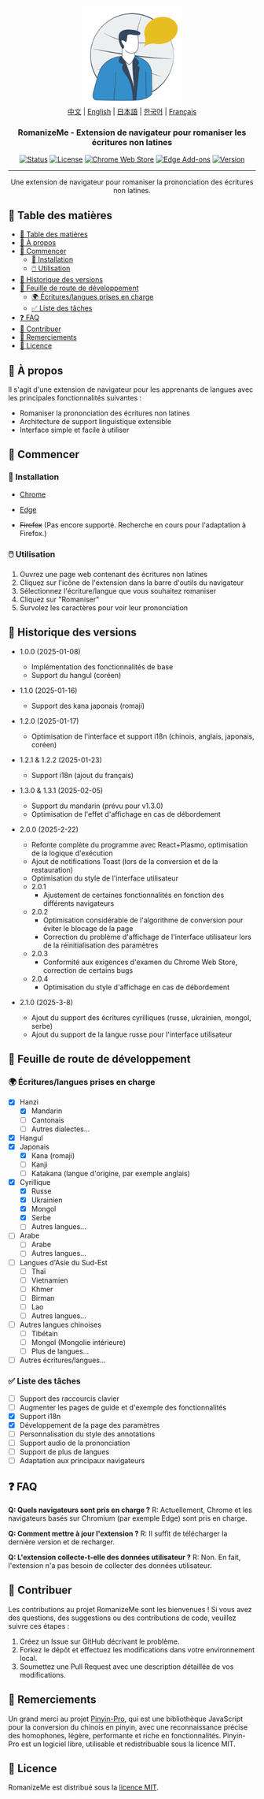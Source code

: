 <p align="center">
  <a href="https://github.com/jeffminim/RomanizeMe" rel="noopener">
 <img width=200px height=200px src="../assets/romanizemelogo256.png" alt="RomanizeMe - Logo de l'extension de navigateur"></a>
  <br>
  <a href="./README.zh.md">中文</a> | <a href="../README.md">English</a> | <a href="./README.ja.md">日本語</a> | <a href="./README.ko.md">한국어</a> | <a href="./README.fr.md">Français</a>
</p>

<h3 align="center">RomanizeMe - Extension de navigateur pour romaniser les écritures non latines</h3>

<div align="center">

[![Status](https://img.shields.io/badge/status-active-success.svg)]()
[![License](https://img.shields.io/badge/license-MIT-blue.svg)](../LICENSE)
[![Chrome Web Store](https://img.shields.io/chrome-web-store/v/nmakcdfenoniomkbnnmpommgnaondfhk
)](https://chromewebstore.google.com/detail/romanizeme/nmakcdfenoniomkbnnmpommgnaondfhk)
[![Edge Add-ons](https://img.shields.io/badge/Edge_Store-RomanizeMe-blue)](https://microsoftedge.microsoft.com/addons/detail/fdeofmabkieoopbbehanpfjglmidjjai)
[![Version](https://img.shields.io/badge/version-2.1.0-blue.svg)](https://github.com/jeffminim/RomanizeMe/releases/tag/v2.1.0)

</div>

---

<p align="center"> Une extension de navigateur pour romaniser la prononciation des écritures non latines.
    <br> 
</p>

## 📝 Table des matières

- [📝 Table des matières](#-table-des-matières)
- [🧐 À propos ](#-à-propos-)
- [🏁 Commencer ](#-commencer-)
  - [🔧 Installation](#-installation)
  - [🖱️ Utilisation](#️-utilisation)
- [📅 Historique des versions ](#-historique-des-versions-)
- [📅 Feuille de route de développement ](#-feuille-de-route-de-développement-)
  - [🌍 Écritures/langues prises en charge ](#-écritureslangues-prises-en-charge-)
  - [✅ Liste des tâches](#-liste-des-tâches)
- [❓ FAQ ](#-faq-)
- [🤝 Contribuer ](#-contribuer-)
- [🙏 Remerciements ](#-remerciements-)
- [📜 Licence ](#-licence-)

## 🧐 À propos <a name = "à-propos"></a>

Il s'agit d'une extension de navigateur pour les apprenants de langues avec les principales fonctionnalités suivantes :

- Romaniser la prononciation des écritures non latines
- Architecture de support linguistique extensible
- Interface simple et facile à utiliser

## 🏁 Commencer <a name = "commencer"></a>

### 🔧 Installation

- [Chrome](https://chromewebstore.google.com/detail/romanizeme/nmakcdfenoniomkbnnmpommgnaondfhk)

- [Edge](https://microsoftedge.microsoft.com/addons/detail/fdeofmabkieoopbbehanpfjglmidjjai)

- ~~Firefox~~ (Pas encore supporté. Recherche en cours pour l'adaptation à Firefox.)

### 🖱️ Utilisation

1. Ouvrez une page web contenant des écritures non latines
2. Cliquez sur l'icône de l'extension dans la barre d'outils du navigateur
3. Sélectionnez l'écriture/langue que vous souhaitez romaniser
4. Cliquez sur "Romaniser"
5. Survolez les caractères pour voir leur prononciation

## 📅 Historique des versions <a name = "historique-des-versions"></a>

- 1.0.0 (2025-01-08)
  - Implémentation des fonctionnalités de base
  - Support du hangul (coréen)

- 1.1.0 (2025-01-16)
  - Support des kana japonais (romaji)

- 1.2.0 (2025-01-17)
  - Optimisation de l'interface et support i18n (chinois, anglais, japonais, coréen)

- 1.2.1 & 1.2.2 (2025-01-23)
  - Support i18n (ajout du français)

- 1.3.0 & 1.3.1 (2025-02-05)
  - Support du mandarin (prévu pour v1.3.0)
  - Optimisation de l'effet d'affichage en cas de débordement

- 2.0.0 (2025-2-22)
  - Refonte complète du programme avec React+Plasmo, optimisation de la logique d'exécution
  - Ajout de notifications Toast (lors de la conversion et de la restauration)
  - Optimisation du style de l'interface utilisateur
  - 2.0.1
    - Ajustement de certaines fonctionnalités en fonction des différents navigateurs
  - 2.0.2
    - Optimisation considérable de l'algorithme de conversion pour éviter le blocage de la page
    - Correction du problème d'affichage de l'interface utilisateur lors de la réinitialisation des paramètres
  - 2.0.3
    - Conformité aux exigences d'examen du Chrome Web Store, correction de certains bugs
  - 2.0.4
    - Optimisation du style d'affichage en cas de débordement

- 2.1.0 (2025-3-8)
  - Ajout du support des écritures cyrilliques (russe, ukrainien, mongol, serbe)
  - Ajout du support de la langue russe pour l'interface utilisateur

## 📅 Feuille de route de développement <a name = "feuille-de-route-de-développement"></a>

### 🌍 Écritures/langues prises en charge <a name = "écritureslangues-prises-en-charge"></a>

- [x] Hanzi
  - [x] Mandarin
  - [ ] Cantonais
  - [ ] Autres dialectes...
- [x] Hangul
- [x] Japonais
  - [x] Kana (romaji)
  - [ ] Kanji
  - [ ] Katakana (langue d'origine, par exemple anglais)
- [x] Cyrillique
  - [x] Russe
  - [x] Ukrainien
  - [x] Mongol
  - [x] Serbe
  - [ ] Autres langues...
- [ ] Arabe
  - [ ] Arabe
  - [ ] Autres langues...
- [ ] Langues d'Asie du Sud-Est
  - [ ] Thaï
  - [ ] Vietnamien
  - [ ] Khmer
  - [ ] Birman
  - [ ] Lao
  - [ ] Autres langues...
- [ ] Autres langues chinoises
  - [ ] Tibétain
  - [ ] Mongol (Mongolie intérieure)
  - [ ] Plus de langues...
- [ ] Autres écritures/langues...

### ✅ Liste des tâches

- [ ] Support des raccourcis clavier
- [ ] Augmenter les pages de guide et d'exemple des fonctionnalités
- [x] Support i18n
- [x] Développement de la page des paramètres
- [ ] Personnalisation du style des annotations
- [ ] Support audio de la prononciation
- [ ] Support de plus de langues
- [ ] Adaptation aux principaux navigateurs

## ❓ FAQ <a name = "faq"></a>

**Q: Quels navigateurs sont pris en charge ?**
R: Actuellement, Chrome et les navigateurs basés sur Chromium (par exemple Edge) sont pris en charge.

**Q: Comment mettre à jour l'extension ?**
R: Il suffit de télécharger la dernière version et de recharger.

**Q: L'extension collecte-t-elle des données utilisateur ?**
R: Non. En fait, l'extension n'a pas besoin de collecter des données utilisateur.

## 🤝 Contribuer <a name = "contribuer"></a>

Les contributions au projet RomanizeMe sont les bienvenues ! Si vous avez des questions, des suggestions ou des contributions de code, veuillez suivre ces étapes :

1. Créez un Issue sur GitHub décrivant le problème.
2. Forkez le dépôt et effectuez les modifications dans votre environnement local.
3. Soumettez une Pull Request avec une description détaillée de vos modifications.

## 🙏 Remerciements <a name = "remerciements"></a>

Un grand merci au projet [Pinyin-Pro](https://pinyin-pro.cn/), qui est une bibliothèque JavaScript pour la conversion du chinois en pinyin, avec une reconnaissance précise des homophones, légère, performante et riche en fonctionnalités. Pinyin-Pro est un logiciel libre, utilisable et redistribuable sous la licence MIT.

## 📜 Licence <a name = "licence"></a>

RomanizeMe est distribué sous la [licence MIT](../LICENSE).
